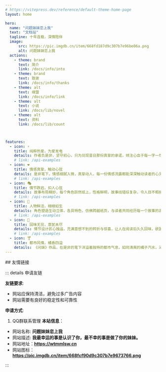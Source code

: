 ```yaml
---
# https://vitepress.dev/reference/default-theme-home-page
layout: home

hero:
  name: "问题妹妹恋上我"
  text: "文档站"
  tagline: 十年连载，深情陪伴
  image:
      src: https://pic.imgdb.cn/item/668fd187d9c307b7e96be06a.png
      alt: 问题妹妹恋上我
  actions:
    - theme: brand
      text: 简介
      link: /docs/info/into
    - theme: brand
      text: 致谢
      link: /docs/info/thanks
    - theme: alt
      text: 缘盟
      link: /docs/info/link
    - theme: alt
      text: 小说
      link: /docs/lib/novel
    - theme: alt
      text: 资料
      link: /docs/lib/count



features:
  - icon: ⚡
    title: 纯粹热爱，为爱发电
    details: 作者负是非，坚守初心，只为兑现昔日那份真挚的承诺，倾注心血于每一字一句。
    # link: /api-examples
  - icon: ❤
    title: 情感真挚，触动心弦
    details: 是非笔下，情感细腻入微，真挚动人，每一份情感流露都能深深触动读者的心灵。
    # link: /api-examples
  - icon: 🎭
    title: 情节跌宕，扣人心弦
    details: 故事布局精妙，每个角色跃然纸上，性格鲜明，故事线错综复杂，令人目不暇接，印象深刻。
    # link: /api-examples
  - icon: 🎨
    title: 人物鲜活，栩栩如生
    details: 角色塑造生动立体，各具特色，仿佛跨越纸页，与读者共同经历每一个故事的高潮与低谷。
    # link: /api-examples
  - icon: 🎯
    title: 回味无穷，意犹未尽
    details: 情节设计匠心独运，充满意想不到的转折与惊喜，让人在阅读后久久回味，欲罢不能。
    # link: /api-examples
  - icon: 🍸
    title: 都市风情，橘香四溢
    details: 《问妹》作品，在是非的笔下洋溢着独特的都市气息，如同清爽的橘子汽水，沁人心脾，令人陶醉。
---
```


<confetti />
## 友情链接
<MFriends/>



::: details 申请友链

**友链要求**:

- 网站应保持清洁，避免过多广告内容
- 网站需要有良好的稳定性和可靠性

**申请方式**:

1. QQ群联系管理
**本站信息**：

- 网站名称: **问题妹妹恋上我**
- 网站描述: **我最幸运的事是认识了你，最不幸的事是做了你的妹妹。**
- 网站地址：**<https://wtmmlsw.cn>**
- 网站图标：**<https://pic.imgdb.cn/item/668fcf90d9c307b7e9673766.png>**



:::